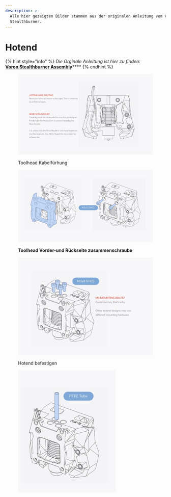```yaml
---
description: >-
  Alle hier gezeigten Bilder stammen aus der originalen Anleitung vom Voron
  Stealthburner.
---
```


# Hotend

{% hint style="info" %}
_Die Orginale Anleitung ist hier zu finden:_\
[**Voron Stealthburner Assembly**](https://github.com/VoronDesign/Voron-Stealthburner/tree/main/Manual)****
{% endhint %}

<figure><img src="../../../.gitbook/assets/toolhead4.jpg" alt=""><figcaption><p>Toolhead Kabelfürhung</p></figcaption></figure>

<figure><img src="../../../.gitbook/assets/toolhead.jpg" alt=""><figcaption><p><strong>Toolhead Vorder-und Rückseite zusammenschraube</strong></p></figcaption></figure>

<figure><img src="../../../.gitbook/assets/toolhead2.jpg" alt=""><figcaption><p>Hotend befestigen</p></figcaption></figure>

<figure><img src="../../../.gitbook/assets/toolhead3.jpg" alt=""><figcaption></figcaption></figure>
